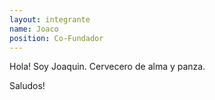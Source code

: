 ```yaml
---
layout: integrante    
name: Joaco
position: Co-Fundador
---
```


Hola! Soy Joaquin.
Cervecero de alma y panza.

Saludos!
